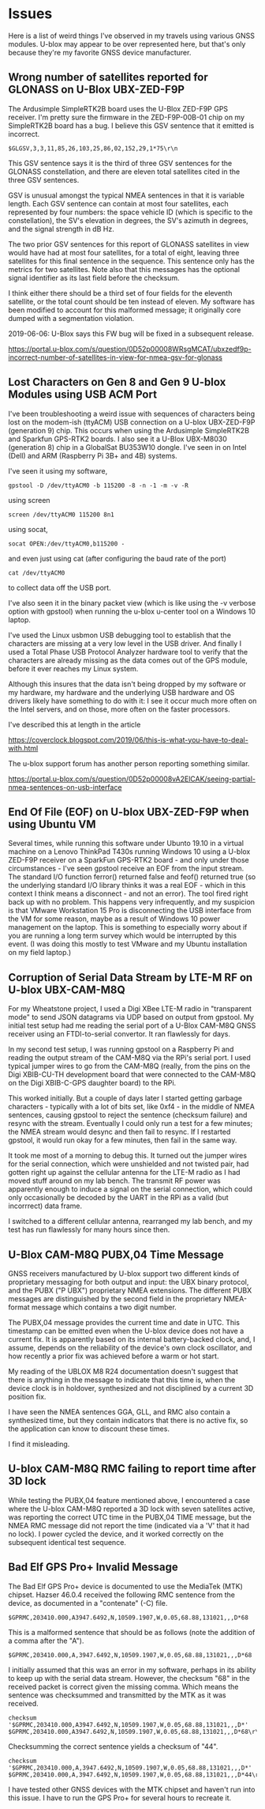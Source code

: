 # Issues

Here is a list of weird things I've observed in my travels using
various GNSS modules. U-blox may appear to be over represented
here, but that's only because they're my favorite GNSS device
manufacturer.

## Wrong number of satellites reported for GLONASS on U-Blox UBX-ZED-F9P

The Ardusimple SimpleRTK2B board uses the U-Blox ZED-F9P GPS receiver.
I'm pretty sure the firmware in the ZED-F9P-00B-01 chip on my SimpleRTK2B
board has a bug. I believe this GSV sentence that it emitted is incorrect.

    $GLGSV,3,3,11,85,26,103,25,86,02,152,29,1*75\r\n

This GSV sentence says it is the third of three GSV sentences for the
GLONASS constellation, and there are eleven total satellites cited in
the three GSV sentences.

GSV is unusual amongst the typical NMEA sentences in that it is variable
length. Each GSV sentence can contain at most four satellites, each
represented by four numbers: the space vehicle ID (which is specific to
the constellation), the SV's elevation in degrees, the SV's azimuth in
degrees, and the signal strength in dB Hz.

The two prior GSV sentences for this report of GLONASS satellites in
view would have had at most four satellites, for a total of eight,
leaving three satellites for this final sentence in the sequence. This
sentence only has the metrics for two satellites. Note also that this
messages has the optional signal identifier as its last field before
the checksum.

I think either there should be a third set of four fields for the eleventh
satellite, or the total count should be ten instead of eleven. My software
has been modified to account for this malformed message; it originally
core dumped with a segmentation violation.

2019-06-06: U-Blox says this FW bug will be fixed in a subsequent release.

<https://portal.u-blox.com/s/question/0D52p00008WRsgMCAT/ubxzedf9p-incorrect-number-of-satellites-in-view-for-nmea-gsv-for-glonass>

## Lost Characters on Gen 8 and Gen 9 U-blox Modules using USB ACM Port

I've been troubleshooting a weird issue with sequences of characters being
lost on the modem-ish (ttyACM) USB connection on a U-blox UBX-ZED-F9P
(generation 9) chip. This occurs when using the Ardusimple SimpleRTK2B and
Sparkfun GPS-RTK2 boards. I also see it a U-Blox UBX-M8030 (generation 8)
chip in a GlobalSat BU353W10 dongle. I've seen in on Intel (Dell) and
ARM (Raspberry Pi 3B+ and 4B) systems.

I've seen it using my software,

    gpstool -D /dev/ttyACM0 -b 115200 -8 -n -1 -m -v -R

using screen

    screen /dev/ttyACM0 115200 8n1

using socat,

    socat OPEN:/dev/ttyACM0,b115200 -

and even just using cat (after configuring the baud rate of the port)

    cat /dev/ttyACM0

to collect data off the USB port.

I've also seen it in the binary packet view (which is like using the -v
verbose option with gpstool) when running the u-blox u-center tool on
a Windows 10 laptop.

I've used the Linux usbmon USB debugging tool to establish that the
characters are missing at a very low level in the USB driver. And finally
I used a Total Phase USB Protocol Analyzer hardware tool to verify that
the characters are already missing as the data comes out of the GPS
module, before it ever reaches my Linux system.

Although this insures that the data isn't being dropped by my software or
my hardware, my hardware and the underlying USB hardware and OS drivers
likely have something to do with it: I see it occur much more often on
the Intel servers, and on those, more often on the faster processors.

I've described this at length in the article

<https://coverclock.blogspot.com/2019/06/this-is-what-you-have-to-deal-with.html>

The u-blox support forum has another person reporting something similar.

<https://portal.u-blox.com/s/question/0D52p00008vA2ElCAK/seeing-partial-nmea-sentences-on-usb-interface>

## End Of File (EOF) on U-blox UBX-ZED-F9P when using Ubuntu VM

Several times, while running this software under Ubunto 19.10 in a
virtual machine on a Lenovo ThinkPad T430s running Windows 10 using a
U-blox ZED-F9P receiver on a SparkFun GPS-RTK2 board - and only under
those circumstances - I've seen gpstool receive an EOF from the input
stream. The standard I/O function ferror() returned false and feof()
returned true (so the underlying standard I/O library thinks it was a
real EOF - which in this context I think means a disconnect - and not
an error). The tool fired right back up with no problem. This happens
very infrequently, and my suspicion is that VMware Workstation 15 Pro is
disconnecting the USB interface from the VM for some reason, maybe as a
result of Windows 10 power management on the laptop. This is something
to especially worry about if you are running a long term survey which
would be interrupted by this event. (I was doing this mostly to test
VMware and my Ubuntu installation on my field laptop.)

## Corruption of Serial Data Stream by LTE-M RF on U-blox UBX-CAM-M8Q

For my Wheatstone project, I used a Digi XBee LTE-M radio in "transparent
mode" to send JSON datagrams via UDP based on output from gpstool.
My initial test setup had me reading the serial port of a U-Blox CAM-M8Q
GNSS receiver using an FTDI-to-serial convertor. It ran flawlessly for
days.

In my second test setup, I was running gpstool on a Raspberry Pi and
reading the output stream of the CAM-M8Q via the RPi's serial port. I
used typical jumper wires to go from the CAM-M8Q (really, from the pins
on the Digi XBIB-CU-TH development board that were connected to the
CAM-M8Q on the Digi XBIB-C-GPS daughter board) to the RPi.

This worked initially. But a couple of days later I started getting
garbage characters - typically with a lot of bits set, like 0xf4 - in the
middle of NMEA sentences, causing gpstool to reject the sentence (checksum
failure) and resync with the stream. Eventually I could only run a test
for a few minutes; the NMEA stream would desync and then fail to resync.
If I restarted gpstool, it would run okay for a few minutes, then fail in
the same way.

It took me most of a morning to debug this. It turned out the jumper wires
for the serial connection, which were unshielded and not twisted pair, had
gotten right up against the cellular antenna for the LTE-M radio as I had
moved stuff around on my lab bench. The transmit RF power was apparently
enough to induce a signal on the serial connection, which could only
occasionally be decoded by the UART in the RPi as a valid (but incorrrect)
data frame.

I switched to a different cellular antenna, rearranged my lab bench,
and my test has run flawlessly for many hours since then.

## U-Blox CAM-M8Q PUBX,04 Time Message

GNSS receivers manufactured by U-blox support two different kinds of
proprietary messaging for both output and input: the UBX binary
protocol, and the PUBX ("P UBX") proprietary NMEA extensions. The
different PUBX messages are distinguished by the second field in the
proprietary NMEA-format message which contains a two digit number.

The PUBX,04 message provides the current time and date in UTC. This
timestamp can be emitted even when the U-blox device does not have a
current fix. It is apparently based on its internal battery-backed clock,
and, I assume, depends on the reliability of the device's own clock
oscillator, and how recently a prior fix was achieved before a warm or
hot start.

My reading of the UBLOX M8 R24 documentation doesn't suggest that there
is anything in the message to indicate that this time is, when the device
clock is in holdover, synthesized and not disciplined by a current 3D
position fix.

I have seen the NMEA sentences GGA, GLL, and RMC also contain a
synthesized time, but they contain indicators that there is no active fix,
so the application can know to discount these times.

I find it misleading.

## U-blox CAM-M8Q RMC failing to report time after 3D lock

While testing the PUBX,04 feature mentioned above, I encountered a
case where the U-blox CAM-M8Q reported a 3D lock with seven satellites
active, was reporting the correct UTC time in the PUBX,04 TIME message,
but the NMEA RMC message did not report the time (indicated via a 'V'
that it had no lock). I power cycled the device, and it worked correctly
on the subsequent identical test sequence.

## Bad Elf GPS Pro+ Invalid Message

The Bad Elf GPS Pro+ device is documented to use the MediaTek (MTK)
chipset.  Hazser 46.0.4 received the following RMC sentence from the
device, as documented in a "contenate" (-C) file.

    $GPRMC,203410.000,A3947.6492,N,10509.1907,W,0.05,68.88,131021,,,D*68

This is a malformed sentence that should be as follows (note the addition
of a comma after the "A").

    $GPRMC,203410.000,A,3947.6492,N,10509.1907,W,0.05,68.88,131021,,,D*68

I initially assumed that this was an error in my software, perhaps in its
ability to keep up with the serial data stream. However, the checksum "68"
in the received packet is correct given the missing comma. Which means the
sentence was checksummed and transmitted by the MTK as it was received.

    checksum '$GPRMC,203410.000,A3947.6492,N,10509.1907,W,0.05,68.88,131021,,,D*'
    $GPRMC,203410.000,A3947.6492,N,10509.1907,W,0.05,68.88,131021,,,D*68\r\n

Checksumming the correct sentence yields a checksum of "44".

    checksum '$GPRMC,203410.000,A,3947.6492,N,10509.1907,W,0.05,68.88,131021,,,D*'
    $GPRMC,203410.000,A,3947.6492,N,10509.1907,W,0.05,68.88,131021,,,D*44\r\n

I have tested other GNSS devices with the MTK chipset and haven't run into
this issue. I have to run the GPS Pro+ for several hours to recreate it.
